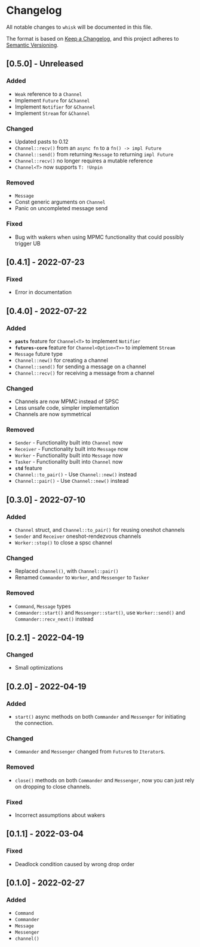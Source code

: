 # Changelog
All notable changes to `whisk` will be documented in this file.

The format is based on [Keep a Changelog](https://keepachangelog.com/en/1.0.0/),
and this project adheres to [Semantic Versioning](https://github.com/AldaronLau/semver).

## [0.5.0] - Unreleased
### Added
 - `Weak` reference to a `Channel`
 - Implement `Future` for `&Channel`
 - Implement `Notifier` for `&Channel`
 - Implement `Stream` for `&Channel`

### Changed
 - Updated pasts to 0.12
 - `Channel::recv()` from an `async fn` to a `fn() -> impl Future`
 - `Channel::send()` from returning `Message` to returning `impl Future`
 - `Channel::recv()` no longer requires a mutable reference
 - `Channel<T>` now supports `T: !Unpin`

### Removed
 - `Message`
 - Const generic arguments on `Channel`
 - Panic on uncompleted message send

### Fixed
 - Bug with wakers when using MPMC functionality that could possibly trigger UB

## [0.4.1] - 2022-07-23
### Fixed
 - Error in documentation

## [0.4.0] - 2022-07-22
### Added
 - **`pasts`** feature for `Channel<T>` to implement `Notifier`
 - **`futures-core`** feature for `Channel<Option<T>>` to implement `Stream`
 - `Message` future type
 - `Channel::new()` for creating a channel
 - `Channel::send()` for sending a message on a channel
 - `Channel::recv()` for receiving a message from a channel

### Changed
 - Channels are now MPMC instead of SPSC
 - Less unsafe code, simpler implementation
 - Channels are now symmetrical

### Removed
 - `Sender` - Functionality built into `Channel` now
 - `Receiver` - Functionality built into `Message` now
 - `Worker` - Functionality built into `Message` now
 - `Tasker` - Functionality built into `Channel` now
 - **`std`** feature
 - `Channel::to_pair()` - Use `Channel::new()` instead
 - `Channel::pair()` - Use `Channel::new()` instead

## [0.3.0] - 2022-07-10
### Added
 - `Channel` struct, and `Channel::to_pair()` for reusing oneshot channels
 - `Sender` and `Receiver` oneshot-rendezvous channels
 - `Worker::stop()` to close a spsc channel

### Changed
 - Replaced `channel()`, with `Channel::pair()`
 - Renamed `Commander` to `Worker`, and `Messenger` to `Tasker`

### Removed
 - `Command`, `Message` types
 - `Commander::start()` and `Messenger::start()`, use `Worker::send()` and
   `Commander::recv_next()` instead

## [0.2.1] - 2022-04-19
### Changed
 - Small optimizations

## [0.2.0] - 2022-04-19
### Added
 - `start()` async methods on both `Commander` and `Messenger` for initiating
   the connection.

### Changed
 - `Commander` and `Messenger` changed from `Future`s to `Iterator`s.

### Removed
 - `close()` methods on both `Commander` and `Messenger`, now you can just rely
   on dropping to close channels.

### Fixed
 - Incorrect assumptions about wakers

## [0.1.1] - 2022-03-04
### Fixed
 - Deadlock condition caused by wrong drop order

## [0.1.0] - 2022-02-27
### Added
 - `Command`
 - `Commander`
 - `Message`
 - `Messenger`
 - `channel()`
